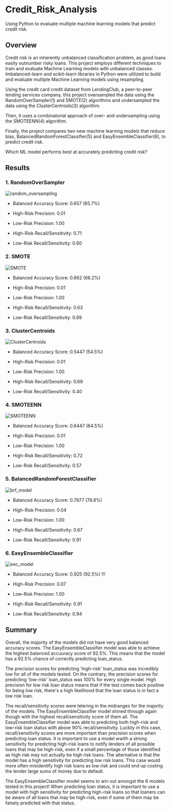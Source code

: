 # Credit_Risk_Analysis

Using Python to evaluate multiple machine learning models that predict credit risk.

## Overview

Credit risk is an inherently unbalanced classification problem, as good loans easily outnumber risky loans.  This project employs different techniques to train and evaluate Machine Learning models with unbalanced classes. Imbalanced-learn and scikit-learn libraries in Python were utilized to build and evaluate multiple Machine Learning models using resampling.

Using the credit card credit dataset from LendingClub, a peer-to-peer lending services company, this project oversampled the data using the RandomOverSampler(1) and SMOTE(2) algorithms and undersampled the data using the ClusterCentroids(3) algorithm. 

Then, it uses a combinatorial approach of over- and undersampling using the SMOTEENN(4) algorithm.

Finally, the project compares two new machine learning models that reduce bias, BalancedRandomForestClassifier(5) and EasyEnsembleClassifier(6), to predict credit risk. 

Which ML model performs best at accurately predicting credit risk?

## Results

### 1. RandomOverSampler

![random_oversampling](https://github.com/ashleycvirga/Credit_Risk_Analysis/blob/1dc1b57c142aa3a2dfdbb218e3965869f283d91c/Resources/random_oversampling.png)

 - Balanced Accuracy Score: 0.657 (65.7%)

 - High-Risk Precision: 0.01

 - Low-Risk Precision: 1.00

 - High-Risk Recall/Sensitivity: 0.71

 - Low-Risk Recall/Sensitivity: 0.60



### 2. SMOTE

![SMOTE](https://github.com/ashleycvirga/Credit_Risk_Analysis/blob/1dc1b57c142aa3a2dfdbb218e3965869f283d91c/Resources/SMOTE.png)

 - Balanced Accuracy Score: 0.662 (66.2%)

 - High-Risk Precision: 0.01

 - Low-Risk Precision: 1.00

 - High-Risk Recall/Sensitivity: 0.63

 - Low-Risk Recall/Sensitivity: 0.69




### 3. ClusterCentroids

![ClusterCentroids](https://github.com/ashleycvirga/Credit_Risk_Analysis/blob/1dc1b57c142aa3a2dfdbb218e3965869f283d91c/Resources/ClusterCentroids.png)

 - Balanced Accuracy Score: 0.5447 (54.5%)

 - High-Risk Precision: 0.01

 - Low-Risk Precision: 1.00

 - High-Risk Recall/Sensitivity: 0.69

 - Low-Risk Recall/Sensitivity: 0.40




### 4. SMOTEENN

![SMOTEENN](https://github.com/ashleycvirga/Credit_Risk_Analysis/blob/1dc1b57c142aa3a2dfdbb218e3965869f283d91c/Resources/SMOTEENN.png)
 
 - Balanced Accuracy Score: 0.6447 (64.5%)

 - High-Risk Precision: 0.01

 - Low-Risk Precision: 1.00

 - High-Risk Recall/Sensitivity: 0.72

 - Low-Risk Recall/Sensitivity: 0.57




### 5. BalancedRandomForestClassifier

![brf_model](https://github.com/ashleycvirga/Credit_Risk_Analysis/blob/5513433d471f71bbd9a651d206d988a2f55ea236/Resources/brf_model.png)

 - Balanced Accuracy Score: 0.7877 (78.8%)

 - High-Risk Precision: 0.04

 - Low-Risk Precision: 1.00

 - High-Risk Recall/Sensitivity: 0.67

 - Low-Risk Recall/Sensitivity: 0.91




### 6. EasyEnsembleClassifier

![eec_model](https://github.com/ashleycvirga/Credit_Risk_Analysis/blob/5513433d471f71bbd9a651d206d988a2f55ea236/Resources/eec_model.png)

 - Balanced Accuracy Score: 0.925 (92.5%) !!!

 - High-Risk Precision: 0.07

 - Low-Risk Precision: 1.00

 - High-Risk Recall/Sensitivity: 0.91

 - Low-Risk Recall/Sensitivity: 0.94




## Summary

Overall, the majority of the models did not have very good balanced accuracy scores. The EasyEnsembleClassifier model was able to achieve the highest balanced accuuracy score of 92.5%.  This means that the model has a 92.5% chance of correctly predicting loan_status.

The precision scores for predicting 'high-risk' loan_status was incredibly low for all of the models tested.  On the contrary, the precision scores for predicting 'low-risk' loan_status was 100% for every single model.  High precision for low risk loan status means that if the test comes back positive for being low risk, there's a high likelihood that the loan status is in fact a low risk loan.  

The recall/sensitivity scores were tetering in the midranges for the majority of the models.  The EasyEnsembleClassifier model shined through again though with the highest recall/sensitivity score of them all.  The EasyEnsembleClassifier model was able to predicting both high-risk and low-risk loan status with above 90% recall/sensitivity.  Luckily in this case, recall/sensitivity scores are more important than precision scores when predicting loan status. It is important to use a model wwith a strong sensitivity for predicting high-risk loans to notify lenders of all possible loans that may be high-risk, even if a small percentage of those identified as high risk may not actually be high risk loans. The alternative is that the model has a high sensitivity for predicting low risk loans.  This case would more often misidentify high risk loans as low risk and could end up costing the lender large sums of money due to default.

The EasyEnsembleClassifier model seems to win out amongst the 6 models tested in this project! When predicting loan status, it is important to use a model with high sensitivity for predicting high-risk loans so that loaners can be aware of all loans that may be high-risk, even if some of them may be falsely predicted with that status.

